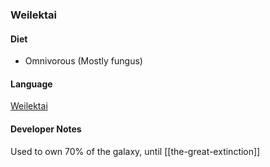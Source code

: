 ### Weilektai

#### Diet
* Omnivorous (Mostly fungus)

#### Language
[Weilektai](../Languages/weilektai-language)

#### Developer Notes
Used to own 70% of the galaxy, until [[the-great-extinction]]

